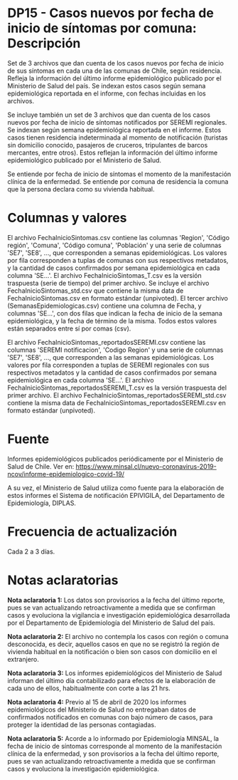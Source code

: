 # DP15 - Casos nuevos por fecha de inicio de síntomas por comuna: Descripción
Set de 3 archivos que dan cuenta de los casos nuevos por fecha de inicio de sus síntomas en cada una de las comunas de Chile, según residencia. Refleja la información del último informe epidemiológico publicado por el Ministerio de Salud del país. Se indexan estos casos según semana epidemiológica reportada en el informe, con fechas incluidas en los archivos.

Se incluye también un set de 3 archivos que dan cuenta de los casos nuevos por fecha de inicio de síntomas notificados por SEREMI regionales. Se indexan según semana epidemiológica reportada en el informe. Estos casos tienen residencia indeterminada al momento de notificación (turistas sin domicilio conocido, pasajeros de cruceros, tripulantes de barcos mercantes, entre otros). Estos reflejan la información del último informe epidemiológico publicado por el Ministerio de Salud.

Se entiende por fecha de inicio de síntomas el momento de la manifestación clínica de la enfermedad. Se entiende por comuna de residencia la comuna que la persona declara como su vivienda habitual. 

# Columnas y valores
El archivo FechaInicioSintomas.csv contiene las columnas 'Region', 'Código región', 'Comuna', 'Código comuna', 'Población' y una serie de columnas 'SE7', 'SE8', ..., que corresponden a semanas epidemiológicas. Los valores por fila corresponden a tuplas de comunas con sus respectivos metadatos, y la cantidad de casos confirmados por semana epidemiológica en cada columna 'SE...'. El archivo FechaInicioSintomas_T.csv es la versión traspuesta (serie de tiempo) del primer archivo. Se incluye el archivo FechaInicioSintomas_std.csv que contiene la misma data de FechaInicioSintomas.csv en formato estándar (unpivoted). El tercer archivo (SemanasEpidemiologicas.csv) contiene una columna de Fecha, y columnas 'SE...', con dos filas que indican la fecha de inicio de la semana epidemiológica, y la fecha de término de la misma. Todos estos valores están separados entre sí por comas (csv).

El archivo FechaInicioSintomas_reportadosSEREMI.csv contiene las columnas 'SEREMI notificacion', 'Codigo Region' y una serie de columnas 'SE7', 'SE8', ..., que corresponden a las semanas epidemiológicas. Los valores por fila corresponden a tuplas de SEREMI regionales con sus respectivos metadatos y la cantidad de casos confirmados por semana epidemiológica en cada columna 'SE...'. El archivo FechaInicioSintomas_reportadosSEREMI_T.csv es la versión traspuesta del primer archivo. El archivo FechaInicioSintomas_reportadosSEREMI_std.csv contiene la misma data de FechaInicioSintomas_reportadosSEREMI.csv en formato estándar (unpivoted).

# Fuente
Informes epidemiológicos publicados periódicamente por el Ministerio de Salud de Chile. Ver en:
https://www.minsal.cl/nuevo-coronavirus-2019-ncov/informe-epidemiologico-covid-19/

A su vez, el Ministerio de Salud utiliza como fuente para la elaboración de estos informes el Sistema de notificación EPIVIGILA, del Departamento de Epidemiología, DIPLAS. 

# Frecuencia de actualización

Cada 2 a 3 días. 

# Notas aclaratorias

**Nota aclaratoria 1:** Los datos son provisorios a la fecha del último reporte, pues se van actualizando retroactivamente a medida que se confirman casos y evoluciona la vigilancia e investigación epidemiológica desarrollada por el Departamento de Epidemiología del Ministerio de Salud del país.

**Nota aclaratoria 2:** El archivo no contempla los casos con región o comuna desconocida, es decir, aquellos casos en que no se registró la región de vivienda habitual en la notificación o bien son casos con domicilio en el extranjero. 

**Nota aclaratoria 3:** Los informes epidemiológicos del Ministerio de Salud informan del último día contabilizado para efectos de la elaboración de cada uno de ellos, habitualmente con corte a las 21 hrs. 

**Nota aclaratoria 4:** Previo al 15 de abril de 2020 los informes epidemiológicos del Ministerio de Salud no entregaban datos de confirmados notificados en comunas con bajo número de casos, para proteger la identidad de las personas contagiadas. 

**Nota aclaratoria 5:** Acorde a lo informado por Epidemiología MINSAL, la fecha de inicio de síntomas corresponde al momento de la manifestación clínica de la enfermedad, y son provisorios a la fecha del último reporte, pues se van actualizando retroactivamente a medida que se confirman casos y evoluciona la investigación epidemiológica.
